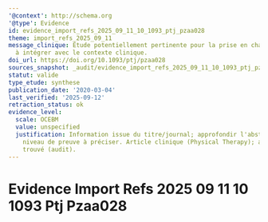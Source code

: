 ```yaml
---
'@context': http://schema.org
'@type': Evidence
id: evidence_import_refs_2025_09_11_10_1093_ptj_pzaa028
theme: import_refs_2025_09_11
message_clinique: Étude potentiellement pertinente pour la prise en charge musculosquelettique;
  à intégrer avec le contexte clinique.
doi_url: https://doi.org/10.1093/ptj/pzaa028
sources_snapshot: _audit/evidence_import_refs_2025_09_11_10_1093_ptj_pzaa028.json
statut: valide
type_etude: synthese
publication_date: '2020-03-04'
last_verified: '2025-09-12'
retraction_status: ok
evidence_level:
  scale: OCEBM
  value: unspecified
  justification: Information issue du titre/journal; approfondir l'abstract pour précision;
    niveau de preuve à préciser. Article clinique (Physical Therapy); abstract non
    trouvé (audit).
---
```

# Evidence Import Refs 2025 09 11 10 1093 Ptj Pzaa028


